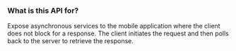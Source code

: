 ### What is this API for?
Expose asynchronous services to the mobile application where the client does not block for a response. The client initiates the request and then polls back to the server to retrieve the response.
